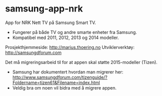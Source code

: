 samsung-app-nrk
===============

App for NRK Nett TV på Samsung Smart TV.
- Fungerer på både TV og andre smarte enheter fra Samsung.
- Kompatibel med 2011, 2012, 2013 og 2014 modeller.

Prosjekthjemmeside: http://marius.thoering.no
Utviklerverktøy: http://samsungdforum.com

Det må migreringsarbeid til for at appen skal støtte 2015-modeller (Tizen).
- Samsung har dokumentert hvordan man migrerer her:
    http://www.samsungdforum.com/tizenguide/?Foldername=tizen61&Filename=index.html
- Veldig bra om noen vil bidra med å migrere appen.
